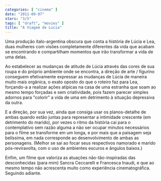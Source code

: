 ```yaml
---
categories: [ "cinema" ]
date: "2011-09-07"
stars: "3/5"
tags: [ "draft", "movies" ]
title: "A Viagem de Lucia"
---
```

Uma produção ítalo-argentina obscura que conta a história de Lúcia
e Lea, duas mulheres com visões completamente diferentes da vida que
acabam se encontrando e compartilham momentos que irão transformar a
vida de uma delas.

Ao estabelecer as mudanças de atitude de Lúcia através das cores de
sua roupa e do próprio ambiente onde se encontra, a direção de arte
/ figurino conseguem efetivamente expressar as mudanças de Lúcia de
maneira muito mais orgânica, o exato oposto do que o roteiro faz para
Lea, forçando-a a realizar ações atípicas na casa de uma estranha
que soam ao mesmo tempo forçadas e sem criatividade, pois fazem parecer
simples adornos para "colorir" a vida de uma em detrimento à situação
depressiva da outra.

E a direção, por sua vez, ainda que consiga usar os planos-detalhe
de ambas quando estão juntas para representar a intimidade crescente
(em detrimento do marido), por vezes o ritmo da história cai para o
contemplativo sem razão alguma a não ser ocupar minutos necessários
para o filme se transforme em um longa, e por mais que a paisagem
seja belíssima, em nada corresponde ao desenvolvimento de ambas as
personagens. (Melhor se sai ao focar seus respectivos namorado e marido
pós-reviravolta, com o uso de ambientes escuros e ângulos baixos.)

Enfim, um filme que valoriza as atuações não-tão-inspiradas
das desconhecidas (para mim) Sancra Ceccarelli e Francesca Inaudi,
e que ao mesmo tempo não acrescenta muito como experiência
cinematográfica. Seguindo adiante.

